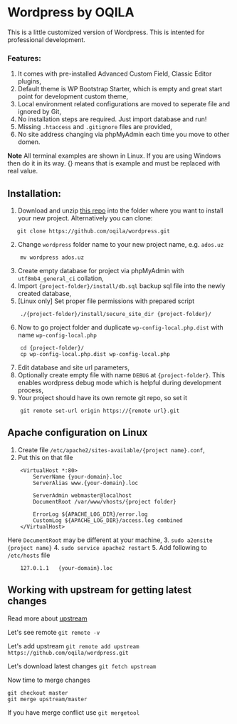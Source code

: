# Wordpress by OQILA

This is a little customized version of Wordpress. This is intented for professional development.

### Features:

1. It comes with pre-installed Advanced Custom Field, Classic Editor plugins,
1. Default theme is WP Bootstrap Starter, which is empty and great start point for development custom theme,
1. Local environment related configurations are moved to seperate file and ignored by Git,
1. No installation steps are required. Just import database and run!
1. Missing `.htaccess` and `.gitignore` files are provided,
1. No site address changing via phpMyAdmin each time you move to other domen.

**Note** All terminal examples are shown in Linux. If you are using Windows then do it in its way. {} means that is example and must be replaced with real value.

## Installation:

1. Download and unzip [this repo](https://github.com/oqila/wordpress/archive/master.zip) into the folder where you want to install your new project. Alternatively you can clone:
```
   git clone https://github.com/oqila/wordpress.git
```
2. Change `wordpress` folder name to your new project name, e.g. `ados.uz`
```
    mv wordpress ados.uz
```
3. Create empty database for project via phpMyAdmin with `utf8mb4_general_ci` collation,
4. Import `{project-folder}/install/db.sql` backup sql file into the newly created database,
5. [Linux only] Set proper file permissions with prepared script
```
    ./{project-folder}/install/secure_site_dir {project-folder}/
```
6. Now to go project folder and duplicate `wp-config-local.php.dist` with name `wp-config-local.php`
```
    cd {project-folder}/
    cp wp-config-local.php.dist wp-config-local.php
```
7. Edit database and site url parameters,
8. Optionally create empty file with name `DEBUG` at `{project-folder}`. This enables wordpress debug mode which is helpful during development process,
9. Your project should have its own remote git repo, so set it
```
    git remote set-url origin https://{remote url}.git
```

## Apache configuration on Linux

1. Create file `/etc/apache2/sites-available/{project name}.conf`,
2. Put this on that file
```
    <VirtualHost *:80>
        ServerName {your-domain}.loc
        ServerAlias www.{your-domain}.loc

        ServerAdmin webmaster@localhost
        DocumentRoot /var/www/vhosts/{project folder}

        ErrorLog ${APACHE_LOG_DIR}/error.log
        CustomLog ${APACHE_LOG_DIR}/access.log combined
    </VirtualHost>
```
Here `DocumentRoot` may be different at your machine,
3. `sudo a2ensite {project name}`
4. `sudo service apache2 restart`
5. Add following to `/etc/hosts` file
```
    127.0.1.1   {your-domain}.loc
```

## Working with upstream for getting latest changes

Read more about [upstream](https://www.atlassian.com/git/tutorials/git-forks-and-upstreams)

Let's see remote
`git remote -v`

Let's add upstream
`git remote add upstream https://github.com/oqila/wordpress.git`

Let's download latest changes
`git fetch upstream`

Now time to merge changes
```
git checkout master
git merge upstream/master
```

If you have merge conflict use `git mergetool`